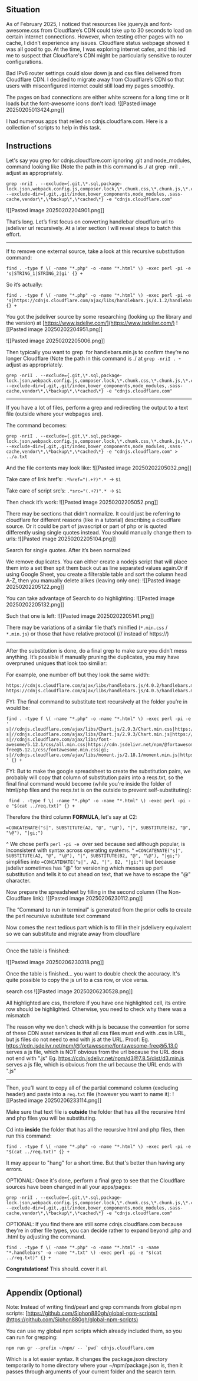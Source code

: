 ## Situation

As of February 2025, I noticed that resources like jquery.js and font-awesome.css from Cloudflare’s CDN could take up to 30 seconds to load on certain internet connections. However, when testing other pages with no cache, I didn’t experience any issues. Cloudflare status webpage showed it was all good to go. At the time, I was exploring internet cafes, and this led me to suspect that Cloudflare's CDN might be particularly sensitive to router configurations.

Bad IPv6 router settings could slow down js and css files delivered from Cloudflare CDN. I decided to migrate away from Cloudflare’s CDN so that users with misconfigured internet could still load my pages smoothly. 

The pages on bad connections are either white screens for a long time or it loads but the font-awesome icons don't load:
![[Pasted image 20250205013424.png]]

I had numerous apps that relied on cdnjs.cloudflare.com. Here is a collection of scripts to help in this task.

## Instructions

Let's say you grep for cdnjs.cloudflare.com ignoring .git and node_modules, command looking like (Note the path in this command is ./ at grep -nriI .  - adjust as appropriately.
```
grep -nriI . --exclude={.git,\*.sql,package-lock.json,webpack.config.js,composer.lock,\*.chunk.css,\*.chunk.js,\*.css.map,\*.js.map} --exclude-dir={.git,.git/index,bower_components,node_modules,.sass-cache,vendor\*,\*backup\*,\*cached\*} -e "cdnjs.cloudflare.com"
```

![[Pasted image 20250202204901.png]]

That’s long. Let’s first focus on converting handlebar cloudflare url to jsdeliver url recursively. At a later section I will reveal steps to batch this effort.

----

If to remove one external source, take a look at this recursive substitution command:
```
find . -type f \( -name "*.php" -o -name "*.html" \) -exec perl -pi -e 's|STRING_1|STRING_2|gi' {} +
```

So it’s actually:
```
find . -type f \( -name "*.php" -o -name "*.html" \) -exec perl -pi -e 's|https://cdnjs.cloudflare.com/ajax/libs/handlebars.js/4.1.2/handlebars.min.js|"https://cdn.jsdelivr.net/npm/handlebars@4.1.2/dist/handlebars.min.js|gi' {} +
```
You got the jsdeliver source by some researching (looking up the library and the version) at [https://www.jsdelivr.com/](https://www.jsdelivr.com/)
![[Pasted image 20250202204951.png]]

![[Pasted image 20250202205006.png]]

Then typically you want to grep  for handlebars.min.js to confirm they’re no longer Cloudflare (Note the path in this command is ./ at `grep -nriI .`  - adjust as appropriately.
```
grep -nriI . --exclude={.git,\*.sql,package-lock.json,webpack.config.js,composer.lock,\*.chunk.css,\*.chunk.js,\*.css.map,\*.js.map} --exclude-dir={.git,.git/index,bower_components,node_modules,.sass-cache,vendor\*,\*backup\*,\*cached\*} -e "cdnjs.cloudflare.com"
```

---


If you have a lot of files, perform a grep and redirecting the output to a text file (outside where your webpages are).

The command becomes:
```
grep -nriI . --exclude={.git,\*.sql,package-lock.json,webpack.config.js,composer.lock,\*.chunk.css,\*.chunk.js,\*.css.map,\*.js.map} --exclude-dir={.git,.git/index,bower_components,node_modules,.sass-cache,vendor\*,\*backup\*,\*cached\*} -e "cdnjs.cloudflare.com" > ../a.txt
```

And the file contents may look like:
![[Pasted image 20250202205032.png]]  

Take care of link href’s:
`.*href="(.+?)".*`  → `$1` 

Take care of script src’s:
`.*src="(.+?)".*`  → `$1` 

Then check it’s work:
![[Pasted image 20250202205052.png]]

There may be sections that didn’t normalize. It could just be referring to cloudflare for different reasons (like in a tutorial) describing a cloudflare source. Or it could be part of javascript or part of php or is quoted differently using single quotes instead. You should manually change them to urls:
![[Pasted image 20250202205104.png]]

Search for single quotes. After it’s been normalized

We remove duplicates. You can either create a nodejs script that will place them into a set then spit them back out as line separated values again.Or if using Google Sheet, you create a filterable table and sort the column head A-Z, then you manually delete alikes (leaving only one):
![[Pasted image 20250202205122.png]]

You can take advantage of Search to do highlighting:
![[Pasted image 20250202205132.png]]

Such that one is left:
![[Pasted image 20250202205141.png]]

There may be variations of a similar file that’s minified (`*.min.css` /  `*.min.js`) or those that have relative protocol (// instead of https://)

---

After the substitution is done, do a final grep to make sure you didn’t mess anything. It’s possible if manually pruning the duplicates, you may have overpruned uniques that look too similiar:

For example, one number off but they look the same width:
```
https://cdnjs.cloudflare.com/ajax/libs/handlebars.js/4.0.2/handlebars.min.js
https://cdnjs.cloudflare.com/ajax/libs/handlebars.js/4.0.5/handlebars.min.js
```

FYI: The final command to substitute text recursively at the folder you’re in would be:
```
find . -type f \( -name "*.php" -o -name "*.html" \) -exec perl -pi -e '
s|//cdnjs.cloudflare.com/ajax/libs/Chart.js/2.9.3/Chart.min.css|https://cdn.jsdelivr.net/npm/chart.js@2.9.3/dist/Chart.min.css|gi;
s|//cdnjs.cloudflare.com/ajax/libs/Chart.js/2.9.3/Chart.min.js|https://cdn.jsdelivr.net/npm/chart.js@2.9.3/dist/Chart.min.js|gi;
s|//cdnjs.cloudflare.com/ajax/libs/font-awesome/5.12.1/css/all.min.css|https://cdn.jsdelivr.net/npm/@fortawesome/fontawesome-free@5.12.1/css/fontawesome.min.css|gi;
s|//cdnjs.cloudflare.com/ajax/libs/moment.js/2.18.1/moment.min.js|https://cdn.jsdelivr.net/npm/moment@2.18.1/min/moment.min.js|gi;
' {} +
```

FYI: But to make the google spreadsheet to create the substitution pairs, we probably will copy that column of substitution pairs into a reqs.txt, so the final final command would become (while you're inside the folder of html/php files and the reqs.txt is on the outside to prevent self-substituting):
```
 find . -type f \( -name "*.php" -o -name "*.html" \) -exec perl -pi -e "$(cat ../req.txt)" {} +
```

Therefore the third column **FORMULA**, let's say at C2:
```
=CONCATENATE("s|", SUBSTITUTE(A2, "@", "\@"), "|", SUBSTITUTE(B2, "@", "\@"), "|gi;")
```
^ We chose perl’s `perl -pi -e`  over sed because sed although popular, is inconsistent with syntax across operating systems.
^ ` =CONCATENATE("s|", SUBSTITUTE(A2, "@", "\@"), "|", SUBSTITUTE(B2, "@", "\@"), "|gi;") ` simplifies into ` =CONCATENATE("s|", A2, "|", B2, "|gi;") ` but because jsdelivr sometimes has "@" for versioning which messes up perl substitution and tells it to cut ahead on text, that we have to escape the "@" character.

Now prepare the spreadsheet by filling in the second column (The Non-Cloudflare link):
![[Pasted image 20250206230112.png]]

The “Command to run in terminal” is generated from the prior cells to create the perl recursive substitute text command

Now comes the next tedious part which is to fill in their jsdelivery equivalent so we can substitute and migrate away from cloudflare  

---

Once the table is finished:

![[Pasted image 20250206230318.png]]

Once the table is finished... you want to double check the accuracy. It's quite possible to copy the js url to a css row, or vice versa.

search css
![[Pasted image 20250206230528.png]]

All highlighted are css, therefore if you have one highlighted cell, its entire row should be highlighted. Otherwise, you need to check why there was a mismatch

The reason why we don't check with js is because the convention for some of these CDN asset services is that all css files must end with .css in URL, but js files do not need to end with js at the URL. Proof:
Eg. https://cdn.jsdelivr.net/npm/@fortawesome/fontawesome-free@5.13.0 serves a js file, which is NOT obvious from the url because the URL does not end with ".js"
Eg. https://cdn.jsdelivr.net/npm/d3@7.8.5/dist/d3.min.js serves a js file, which is obvious from the url because the URL ends with ".js"

---

Then, you’ll want to copy all of the partial command column (excluding header) and paste into a `req.txt` file (however you want to name it):
![[Pasted image 20250206233114.png]]

Make sure that text file is **outside** the folder that has all the recursive html and php files you will be substituting. 

Cd into **inside** the folder that has all the recursive html and php files, then run this command:
```
find . -type f \( -name "*.php" -o -name "*.html" \) -exec perl -pi -e "$(cat ../req.txt)" {} +
```

It may appear to "hang" for a short time. But that's better than having any errors.

OPTIONAL: Once it's done, perform a final grep to see that the Cloudflare sources have been changed in all your apps/pages:
```
grep -nriI . --exclude={.git,\*.sql,package-lock.json,webpack.config.js,composer.lock,\*.chunk.css,\*.chunk.js,\*.css.map,\*.js.map} --exclude-dir={.git,.git/index,bower_components,node_modules,.sass-cache,vendor\*,\*backup\*,\*cached\*} -e "cdnjs.cloudflare.com"
```

OPTIONAL: If you find there are still some cdnjs.cloudflare.com because they're in other file types, you can decide rather to expand beyond .php and .html by adjusting the command.
```
find . -type f \( -name "*.php" -o -name "*.html" -o -name "*.handlebars" -o -name "*.txt" \) -exec perl -pi -e "$(cat ../req.txt)" {} +
```

**Congratulations!** This should. cover it all.

---
## Appendix (Optional)

Note: Instead of writing find/pearl and grep commands from global npm scripts:
[https://github.com/Siphon880gh/global-npm-scripts](https://github.com/Siphon880gh/global-npm-scripts)  

You can use my global npm scripts which already included them, so you can run for grepping:
```
npm run gr --prefix ~/npm/ -- `pwd` cdnjs.cloudflare.com
```

Which is a lot easier syntax. It changes the package.json directory temporarily to home directory where your ~/npm/package.json is, then it passes through arguments of your current folder and the search term.